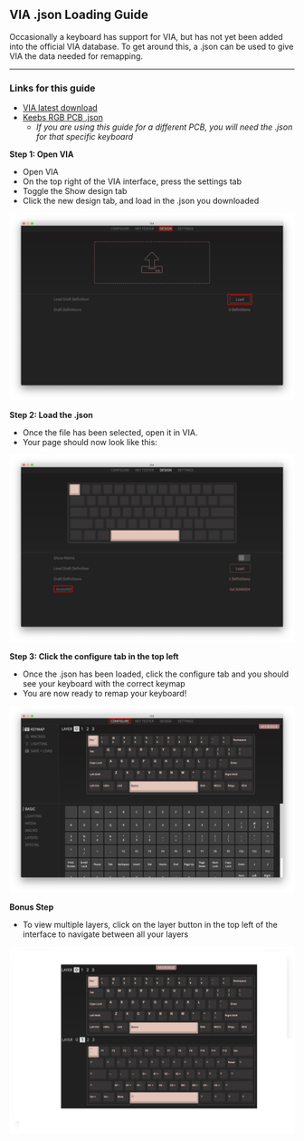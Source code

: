 ## VIA .json Loading Guide
Occasionally a keyboard has support for VIA, but has not yet been added into the official VIA database. To get around this, a .json can be used to give VIA the data needed for remapping.

---
### Links for this guide

 - [VIA latest download](https://www.github.com/the-via/releases/releases/latest)
 - [Keebs RGB PCB .json](assets/pcb_step/keebsrgb.json) 
	 - *If you are using this guide for a different PCB, you will need the .json for that specific keyboard*

**Step 1: Open VIA**

 - Open VIA
 - On the top right of the VIA interface, press the settings tab
 - Toggle the Show design tab
 - Click the new design tab, and load in the .json you downloaded
 
 
![via load .json](images/via-json/01-keebs-load.png)

**Step 2: Load the .json**
 - Once the file has been selected, open it in VIA.
 - Your page should now look like this:


![loaded via .json](images/via-json/02-keebs-loaded.png)

**Step 3: Click the configure tab in the top left**

 - Once the .json has been loaded, click the configure tab and you should see your keyboard with the correct keymap
 - You are now ready to remap your keyboard!


 ![via keymap opened](images/via-json/03-keebs-config-last.png)

**Bonus Step**

 - To view multiple layers, click on the layer button in the top left of the interface to navigate between all your layers


![keymap shown multiple layers](images/via-json/04-keebs-rgb-keymap.png)
